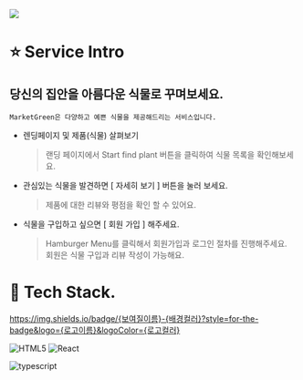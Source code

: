 ![](https://market-green-app.herokuapp.com/static/media/logo2.2608f26ac46fbd8708e5.png)

# :star: **Service Intro**

## 당신의 집안을 아름다운 식물로 꾸며보세요.

`MarketGreen은 다양하고 예쁜 식물을 제공해드리는 서비스입니다. `

- 렌딩페이지 및 제품(식물) 살펴보기

   > 랜딩 페이지에서 Start find plant 버튼을 클릭하여 식물 목록을 확인해보세요.

- 관심있는 식물을 발견하면 [ 자세히 보기 ] 버튼을 눌러 보세요.

   > 제품에 대한 리뷰와 평점을 확인 할 수 있어요.

- 식물을 구입하고 싶으면 [ 회원 가입 ] 해주세요.

   > Hamburger Menu를 클릭해서 회원가입과 로그인 절차를 진행해주세요.  
   > 회원은 식물 구입과 리뷰 작성이 가능해요.  

# :gift: **Tech Stack**. 
https://img.shields.io/badge/{보여질이름}-{배경컬러}?style=for-the-badge&logo={로고이름}&logoColor={로고컬러}

![HTML5](https://img.shields.io/badge/HTML5-#E34F26?style=for-the-badge&logo=#E34F26)
![React](https://img.shields.io/badge/React-444444?style=for-the-badge&logo=React)

![typescript](https://img.shields.io/badge/typescript-3178C6?style=for-the-badge&logo=typescript&logoColor=fff)


